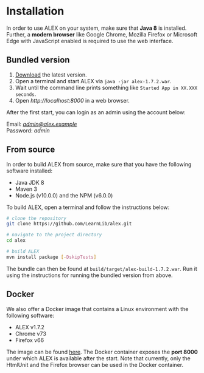 # Installation

In order to use ALEX on your system, make sure that **Java 8** is installed.
Further, a **modern browser** like Google Chrome, Mozilla Firefox or Microsoft Edge with JavaScript enabled is required to use the web interface.


## Bundled version

1. [Download][download] the latest version.
2. Open a terminal and start ALEX via `java -jar alex-1.7.2.war`.
3. Wait until the command line prints something like `Started App in XX.XXX seconds`.
3. Open *http://localhost:8000* in a web browser.

After the first start, you can login as an admin using the account below:

Email: *admin@alex.example* <br>
Password: *admin*


## From source

In order to build ALEX from source, make sure that you have the following software installed:

* Java JDK 8
* Maven 3
* Node.js (v10.0.0) and the NPM (v6.0.0)

To build ALEX, open a terminal and follow the instructions below:

```bash
# clone the repository
git clone https://github.com/LearnLib/alex.git

# navigate to the project directory
cd alex

# build ALEX
mvn install package [-DskipTests]
```

The bundle can then be found at `build/target/alex-build-1.7.2.war`.
Run it using the instructions for running the bundled version from above.


## Docker

We also offer a Docker image that contains a Linux environment with the following software:

* ALEX v1.7.2
* Chrome v73
* Firefox v66

The image can be found [here](docker).
The Docker container exposes the **port 8000** under which ALEX is available after the start.
Note that currently, only the HtmlUnit and the Firefox browser can be used in the Docker container.

[download]: https://github.com/LearnLib/alex/releases/download/v1.7.2/alex-1.7.2.war
[docker]: https://github.com/scce/docker-images/tree/master/alex-server
